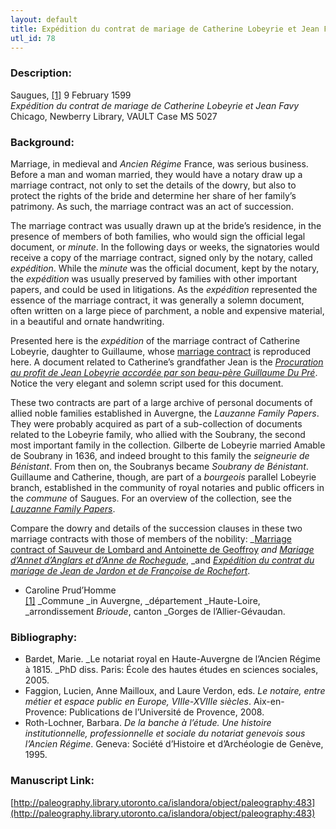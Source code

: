 ```yaml
---
layout: default
title: Expédition du contrat de mariage de Catherine Lobeyrie et Jean Favy
utl_id: 78
---
```


### Description:

Saugues, <a id="_ftnref1">[[1]](#_ftn1)</a> 9 February 1599<br>
_Expédition du contrat de mariage de Catherine Lobeyrie et Jean Favy_<br>
Chicago, Newberry Library, VAULT Case MS 5027

### Background:

Marriage, in medieval and _Ancien Régime_ France, was serious business. Before a man and woman married, they would have a notary draw up a marriage contract, not only to set the details of the dowry, but also to protect the rights of the bride and determine her share of her family’s patrimony. As such, the marriage contract was an act of succession.

The marriage contract was usually drawn up at the bride’s residence, in the presence of members of both families, who would sign the official legal document, or _minute_. In the following days or weeks, the signatories would receive a copy of the marriage contract, signed only by the notary, called _expédition_. While the _minute_ was the official document, kept by the notary, the _expédition_ was usually preserved by families with other important papers, and could be used in litigations. As the _expédition_ represented the essence of the marriage contract, it was generally a solemn document, often written on a large piece of parchment, a noble and expensive material, in a beautiful and ornate handwriting.

Presented here is the _expédition_ of the marriage contract of Catherine Lobeyrie, daughter to Guillaume, whose [marriage contract](https://paleography.library.utoronto.ca/islandora/object/paleography%3A476#c31cc890-890b-4d9d-91c7-05d457683358) is reproduced here. A document related to Catherine’s grandfather Jean is the [_Procuration au profit de Jean Lobeyrie accordée par son beau-père Guillaume Du Pré_](https://paleography.library.utoronto.ca/islandora/object/paleography%3A499#150c2ea9-6770-4f22-9478-d771e4f006c0). Notice the very elegant and solemn script used for this document.

These two contracts are part of a large archive of personal documents of allied noble families established in Auvergne, the _Lauzanne Family Papers_. They were probably acquired as part of a sub-collection of documents related to the Lobeyrie family, who allied with the Soubrany, the second most important family in the collection. Gilberte de Lobeyrie married Amable de Soubrany in 1636, and indeed brought to this family the _seigneurie de Bénistant_. From then on, the Soubranys became _Soubrany de Bénistant_. Guillaume and Catherine, though, are part of a _bourgeois_ parallel Lobeyrie branch, established in the community of royal notaries and public officers in the _commune_ of Saugues. For an overview of the collection, see the <a href="http://newberry.org/lauzanne-family-papers">_Lauzanne Family Papers_</a>.

Compare the dowry and details of the succession clauses in these two marriage contracts with those of members of the nobility: _[Marriage contract of Sauveur de Lombard and Antoinette de Geoffroy](https://paleography.library.utoronto.ca/islandora/object/paleography%3A464#b08acd2b-925e-4386-9375-df5790337bce) _and [_Mariage d’Annet d’Anglars et d’Anne de Rochegude_](https://paleography.library.utoronto.ca/islandora/object/paleography:487#ee1d4f62-d324-45e4-b528-d23c2d008917)_, _and [_Expédition du contrat du mariage de Jean de Jardon et de Françoise de Rochefort_](https://paleography.library.utoronto.ca/islandora/object/paleography%3A484#52b4dfe1-d5f3-487c-9d00-866b691aed6b).

- Caroline Prud’Homme<br>
<a id="_ftn1">[[1]](#_ftnref1)</a> _Commune _in Auvergne, _département _Haute-Loire, _arrondissement _Brioude_, canton _Gorges de l’Allier-Gévaudan.

### Bibliography:

- Bardet, Marie. _Le notariat royal en Haute-Auvergne de l’Ancien Régime à 1815. _PhD diss. Paris: École des hautes études en sciences sociales, 2005.
- Faggion, Lucien, Anne Mailloux, and Laure Verdon, eds. _Le notaire, entre métier et espace public en Europe, VIIIe-XVIIIe siècles_. Aix-en-Provence: Publications de l’Université de Provence, 2008.
- Roth-Lochner, Barbara. _De la banche à l’étude. Une histoire institutionnelle, professionnelle et sociale du notariat genevois sous l’Ancien Régime_. Geneva: Société d’Histoire et d’Archéologie de Genève, 1995.

### Manuscript Link:

[http://paleography.library.utoronto.ca/islandora/object/paleography:483](http://paleography.library.utoronto.ca/islandora/object/paleography:483)
